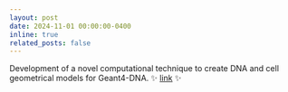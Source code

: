 ```yaml
---
layout: post
date: 2024-11-01 00:00:00-0400
inline: true
related_posts: false
---
```


Development of a novel computational technique to create DNA and cell geometrical models for Geant4-DNA. 
:sparkles: [link](https://doi.org/10.1016/j.ejmp.2024.104839) :sparkles: <!--:smile:-->
